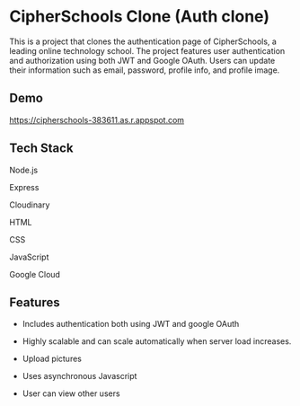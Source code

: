 
# CipherSchools Clone (Auth  clone)

This is a project that clones the authentication page of CipherSchools, a leading online technology school. The project features user authentication and authorization using both JWT and Google OAuth. Users can update their information such as email, password, profile info, and profile image.




## Demo

https://cipherschools-383611.as.r.appspot.com


## Tech Stack

Node.js

Express

Cloudinary

HTML

CSS

JavaScript

Google Cloud

## Features


- Includes authentication both using JWT and google OAuth

- Highly scalable and can scale automatically when server load increases.

- Upload pictures

- Uses asynchronous Javascript

- User can view other users